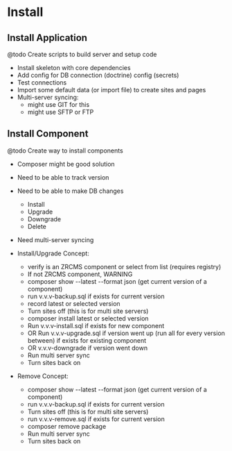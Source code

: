 Install
=======

Install Application
-------------------

@todo Create scripts to build server and setup code

- Install skeleton with core dependencies
- Add config for DB connection (doctrine) config (secrets)
- Test connections
- Import some default data (or import file) to create sites and pages
- Multi-server syncing: 
    - might use GIT for this
    - might use SFTP or FTP

Install Component
-----------------

@todo Create way to install components

- Composer might be good solution
    
- Need to be able to track version
- Need to be able to make DB changes
    - Install
    - Upgrade
    - Downgrade
    - Delete
- Need multi-server syncing
- Install/Upgrade Concept:
    - verify is an ZRCMS component or select from list (requires registry)
    - If not ZRCMS component, WARNING
    - composer show --latest --format json (get current version of a component)
    - run v.v.v-backup.sql if exists for current version
    - record latest or selected version
    - Turn sites off (this is for multi site servers)
    - composer install latest or selected version
    - Run v.v.v-install.sql if exists for new component
    - OR Run v.v.v-upgrade.sql if version went up 
      (run all for every version between) if exists for existing component
    - OR v.v.v-downgrade if version went down
    - Run multi server sync
    - Turn sites back on
    
- Remove Concept:
    - composer show --latest --format json (get current version of a component)
    - run v.v.v-backup.sql if exists for current version
    - Turn sites off (this is for multi site servers)
    - run v.v.v-remove.sql if exists for current version
    - composer remove package
    - Run multi server sync
    - Turn sites back on
